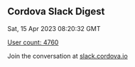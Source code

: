 ## Cordova Slack Digest
Sat, 15 Apr 2023 08:20:32 GMT

[User count: 4760](https://cordova.slack.com/)


Join the conversation at [slack.cordova.io](http://slack.cordova.io/)
